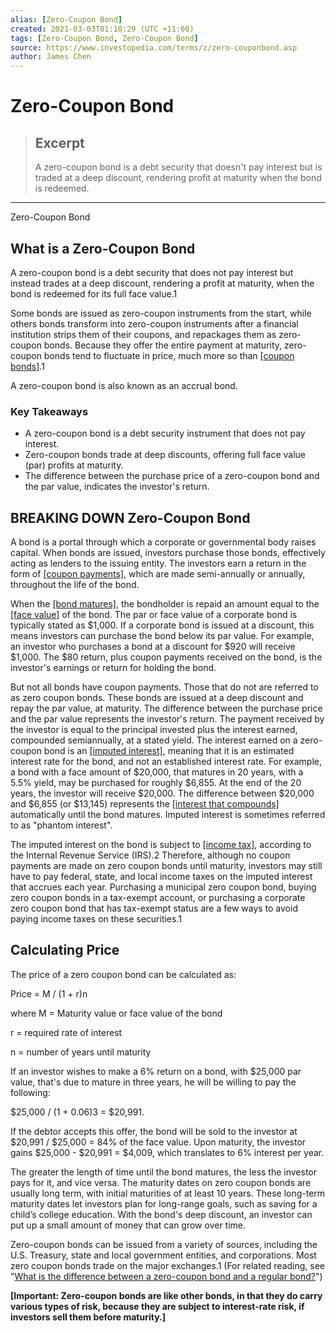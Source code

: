 ```yaml
---
alias: [Zero-Coupon Bond]
created: 2021-03-03T01:10:29 (UTC +11:00)
tags: [Zero-Coupon Bond, Zero-Coupon Bond]
source: https://www.investopedia.com/terms/z/zero-couponbond.asp
author: James Chen
---
```


# Zero-Coupon Bond

> ## Excerpt
> A zero-coupon bond is a debt security that doesn't pay interest but is traded at a deep discount, rendering profit at maturity when the bond is redeemed.

---

Zero-Coupon Bond
## What is a Zero-Coupon Bond

A zero-coupon bond is a debt security that does not pay interest but instead trades at a deep discount, rendering a profit at maturity, when the bond is redeemed for its full face value.1

Some bonds are issued as zero-coupon instruments from the start, while others bonds transform into zero-coupon instruments after a financial institution strips them of their coupons, and repackages them as zero-coupon bonds. Because they offer the entire payment at maturity, zero-coupon bonds tend to fluctuate in price, much more so than [[coupon bonds]](https://www.investopedia.com/terms/c/couponbond.asp).1

A zero-coupon bond is also known as an accrual bond.

### Key Takeaways

-   A zero-coupon bond is a debt security instrument that does not pay interest.
-   Zero-coupon bonds trade at deep discounts, offering full face value (par) profits at maturity.
-   The difference between the purchase price of a zero-coupon bond and the par value, indicates the investor's return.

## BREAKING DOWN Zero-Coupon Bond

A bond is a portal through which a corporate or governmental body raises capital. When bonds are issued, investors purchase those bonds, effectively acting as lenders to the issuing entity. The investors earn a return in the form of [[coupon payments]](https://www.investopedia.com/terms/c/coupon.asp), which are made semi-annually or annually, throughout the life of the bond.

When the [[bond matures]](https://www.investopedia.com/terms/m/maturitydate.asp), the bondholder is repaid an amount equal to the [[face value]](https://www.investopedia.com/terms/f/facevalue.asp) of the bond. The par or face value of a corporate bond is typically stated as $1,000. If a corporate bond is issued at a discount, this means investors can purchase the bond below its par value. For example, an investor who purchases a bond at a discount for $920 will receive $1,000. The $80 return, plus coupon payments received on the bond, is the investor's earnings or return for holding the bond.

But not all bonds have coupon payments. Those that do not are referred to as zero coupon bonds. These bonds are issued at a deep discount and repay the par value, at maturity. The difference between the purchase price and the par value represents the investor's return. The payment received by the investor is equal to the principal invested plus the interest earned, compounded semiannually, at a stated yield. The interest earned on a zero-coupon bond is an [[imputed interest]](https://www.investopedia.com/terms/i/imputedinterest.asp), meaning that it is an estimated interest rate for the bond, and not an established interest rate. For example, a bond with a face amount of $20,000, that matures in 20 years, with a 5.5% yield, may be purchased for roughly $6,855. At the end of the 20 years, the investor will receive $20,000. The difference between $20,000 and $6,855 (or $13,145) represents the [[interest that compounds]](https://www.investopedia.com/terms/c/compoundinterest.asp) automatically until the bond matures. Imputed interest is sometimes referred to as "phantom interest".

The imputed interest on the bond is subject to [[income tax]](https://www.investopedia.com/terms/i/incometax.asp), according to the Internal Revenue Service (IRS).2 Therefore, although no coupon payments are made on zero coupon bonds until maturity, investors may still have to pay federal, state, and local income taxes on the imputed interest that accrues each year. Purchasing a municipal zero coupon bond, buying zero coupon bonds in a tax-exempt account, or purchasing a corporate zero coupon bond that has tax-exempt status are a few ways to avoid paying income taxes on these securities.1

## Calculating Price

The price of a zero coupon bond can be calculated as:

Price = M / (1 + r)n

where M = Maturity value or face value of the bond

r = required rate of interest

n = number of years until maturity

If an investor wishes to make a 6% return on a bond, with $25,000 par value, that's due to mature in three years, he will be willing to pay the following:

$25,000 / (1 + 0.06)3 = $20,991.

If the debtor accepts this offer, the bond will be sold to the investor at $20,991 / $25,000 = 84% of the face value. Upon maturity, the investor gains $25,000 - $20,991 = $4,009, which translates to 6% interest per year.

The greater the length of time until the bond matures, the less the investor pays for it, and vice versa. The maturity dates on zero coupon bonds are usually long term, with initial maturities of at least 10 years. These long-term maturity dates let investors plan for long-range goals, such as saving for a child’s college education. With the bond's deep discount, an investor can put up a small amount of money that can grow over time.

Zero-coupon bonds can be issued from a variety of sources, including the U.S. Treasury, state and local government entities, and corporations. Most zero coupon bonds trade on the major exchanges.1 (For related reading, see "[What is the difference between a zero-coupon bond and a regular bond?](https://www.investopedia.com/ask/answers/06/zerocouponregularbond.asp)")

**\[Important: Zero-coupon bonds are like other bonds, in that they do carry various types of risk, because they are subject to interest-rate risk, if investors sell them before maturity.\]**

